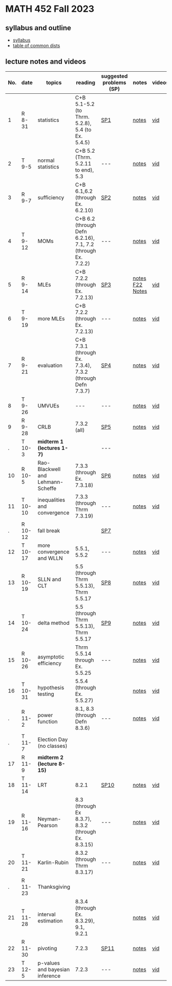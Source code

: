 # MATH 452 Fall 2023

## syllabus and outline

- [syllabus](docs/syllabus.md)
- [table of common dists](docs/distab_small.pdf)

## lecture notes and videos

No. | date | topics | reading             | suggested problems (SP) | notes | videos | quiz problem (QP) | 
--- | --- | --- | --- | --- | --------------- | --- | --- | 
1|R 8-31 | statistics |  C+B 5.1-5.2 (to Thrm. 5.2.8), 5.4 (to Ex. 5.4.5)         | [SP1](sp/sp1.pdf) | [notes](lns/lec1.pdf) | [vid](https://youtu.be/HOvf7KMHlX8) | [QP 1](qp/qp1.pdf) due Sept 7 | 
2|T 9-5 | normal statistics             |  C+B 5.2 (Thrm. 5.2.11 to end), 5.3 | --- | [notes](lns/lec2.pdf)| [vid](https://youtu.be/LuSjNvAnwi4?feature=shared)|  | 
3|R 9-7 | sufficiency | C+B 6.1,6.2 (through Ex. 6.2.10)               | [SP2](sp/sp2.pdf)| [notes](lns/lec3.pdf)| [vid](https://youtu.be/xLvJhUdabEE)| [QP 2](qp/qp2.pdf) due Sept 14 | 
4|T 9-12 | MOMs | C+B 6.2 (through Defn 6.2.16), 7.1, 7.2 (through Ex. 7.2.2)     | ---   | [notes](lns/lec4.pdf) | [vid](https://youtu.be/xLCuGIyuJTM) | ---     | 
5|R 9-14 | MLEs | C+B 7.2.2 (through Ex. 7.2.13) | [SP3](sp/sp3.pdf)            | [notes](lns/lec5.pdf) [F22 Notes](lns/lec5_22.pdf)| [vid](https://youtu.be/lLMaN14osVM)| [QP 3](qp/qp3.pdf) due Sept 21 | 
6|T 9-19 | more MLEs | C+B 7.2.2 (through Ex. 7.2.13) | ---         | [notes](lns/lec6.pdf) | [vid](https://youtu.be/ehzEtsA82hQ)      | --- |
7|R 9-21 | evaluation | C+B 7.3.1 (through Ex. 7.3.4), 7.3.2 (through Defn 7.3.7)              | [SP4](sp/sp4.pdf) | [notes](lns/lec7.pdf)| [vid](https://youtu.be/uFjDINDcP7k)| [QP 4](qp/qp4.pdf) due Sept 28 | 
8|T 9-26 | UMVUEs |  --- | ---              | [notes](lns/lec8.pdf)| [vid](https://youtu.be/ejCTwFNsNls)| --- |
9|R 9-28 | CRLB | 7.3.2 (all)             | [SP5](sp/sp5.pdf)| [notes](lns/lec9.pdf)| [vid](https://youtu.be/yiUZRXUnTgQ) | [QP 5](qp/qp5.pdf) due Oct 5 | 
. |T 10-3 | **midterm 1 (lectures 1-7)**  | | ---            | 
10|R 10-5 | Rao-Blackwell and Lehmann-Scheffe | 7.3.3 (through Ex. 7.3.18)        | [SP6](sp/sp6.pdf) | [notes](lns/lec10.pdf)| [vid](https://youtu.be/BDPnwMXLRQg) | [QP 6](qp/qp6.pdf) due Oct 17 | 
11|T 10-10 | inequalities and convergence | 7.3.3 (through Thrm 7.3.19)           | ---   | [notes](lns/lec11.pdf)| [vid](https://youtu.be/5jnn5yFUAF0)| --- | 
. |R 10-12 | fall break | | [SP7](sp/sp7.pdf) |
12 | T 10-17 | more convergence and WLLN | 5.5.1, 5.5.2 | ---       | [notes](lns/lec12.pdf)| [vid](https://youtu.be/IbZWAMXcQhs)       | [QP7](qp/qp7.pdf) due Oct 24 | 
13| R 10-19 | SLLN and CLT              |  5.5 (through Thrm 5.5.13), Thrm 5.5.17 | [SP8](sp/sp8.pdf) | [notes](lns/lec13.pdf)| [vid](https://youtu.be/a6Noe_U2fyE) | --- | 
14|T 10-24 | delta method               | 5.5 (through Thrm 5.5.13), Thrm 5.5.17 | [SP9](sp/sp9.pdf) | [notes](lns/lec14.pdf)| [vid](https://youtu.be/C-17-U7rgO0) | [QP8](qp/qp8.pdf) due Oct 31 | 
15|R 10-26 | asymptotic efficiency      | Thrm 5.5.14 through Ex. 5.5.25          | --- | [notes](lns/lec15.pdf) | [vid](https://youtu.be/oDgfDtav0iY)| ---  | 
16|T 10-31 | hypothesis testing         | 5.5.4 (through Ex. 5.5.27)      |  | [notes](lns/lec16.pdf) | [vid]()| [QP9](qp/qp9.pdf) due Nov 7 | 
. |R 11-2 | power function              |  8.1, 8.3 (through Defn 8.3.6)  | --- | [notes](lns/lec17.pdf)| [vid]()|  | 
. | T 11-7 | Election Day (no classes)  | | | |     | [QP10](qp/qp10.pdf) due Nov 16
17|R 11-9 | **midterm 2 (lecture 8-15)**| | | | | |
18|T 11-14 | LRT |  8.2.1 | [SP10](sp/sp10.pdf) | [notes](lns/lec18.pdf)    | [vid]()|  | 
19|R 11-16 | Neyman-Pearson             |  8.3 (through Ex 8.3.7), 8.3.2 (through Ex. 8.3.15)  | ---  | [notes](lns/lec19.pdf)| [vid]() | [QP11](qp/qp11.pdf) due Nov 28 | 
20|T 11-21 | Karlin-Rubin               | 8.3.2 (through Thrm 8.3.17)  | --- | [notes](lns/lec20.pdf)| [vid]() | ---  | 
. | R 11-23 | Thanksgiving              | 
21|T 11-28 | interval estimation        |  8.3.4 (through Ex. 8.3.29), 9.1, 9.2.1 |       | [notes](lns/lec21.pdf)| [vid]() |    | 
22|R 11-30 | pivoting | 7.2.3             | [SP11](sp/sp11.pdf) |[notes](lns/lec22.pdf)| [vid]() | [QP12](qp/qp12.pdf) Due Dec 7 | 
23|T 12-5 | p-values and bayesian inference  |  7.2.3 | ---         | [notes](lns/lec23.pdf)| [vid]()   | --- | 


